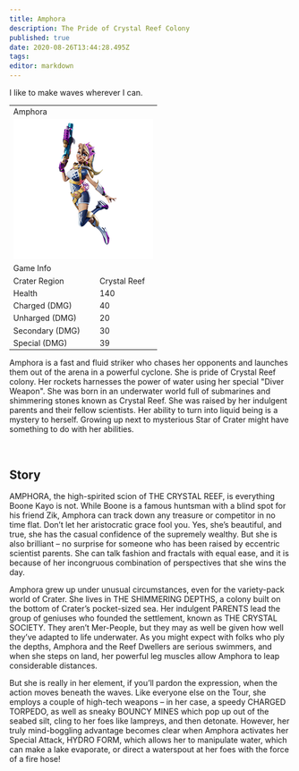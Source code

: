 ```yaml
---
title: Amphora
description: The Pride of Crystal Reef Colony
published: true
date: 2020-08-26T13:44:28.495Z
tags: 
editor: markdown
---
```


<!-- Begin Character Quote -->
<div class="title-quote">
  I like to make waves wherever I can.
</div>
<!-- End Character Quote -->

<!-- Begin Character Info Card -->
<div>
  <table class="infobox character">
    <tbody>
      <tr>
        <td class="group charname" colspan="2">Amphora</td>
      </tr>
      <tr class="charimg">
        <td colspan="2">
          <!-- href link to full size image of the character -->
          <!-- link format /characters/name/name_full_model.png -->
          <!-- They are already uploaded to the server -->
          <a class="spotlight" href="/characters/amphora/amphora_full_model.png">
            <!-- Always use 250x250 thumbnail for img src -->
            <!-- src format /characters/name/name_full_model-thumb.png -->
            <img src="/characters/amphora/amphora_full_model-thumb.png">
          </a>
        </td>
      </tr>
      <tr>
        <td class="group" colspan="2">Game Info</td>
      </tr>
      <tr class="charbody">
        <td class="charkey">Crater Region</td>
        <td class="charvalue">Crystal Reef</td></tr>
      <tr class="charbody">
        <td class="charkey">Health</td>
        <td class="charvalue">140</td>
      </tr>
      <tr class="charbody">
        <td class="charkey">Charged (DMG)</td>
        <td class="charvalue">40</td>
      </tr>
      <tr class="charbody">
        <td class="charkey">Unharged (DMG)</td>
        <td class="charvalue">20</td>
      </tr>
      <tr class="charbody">
        <td class="charkey">Secondary (DMG)</td>
        <td class="charvalue">30</td>
      </tr>
      <tr class="charbody">
        <td class="charkey">Special (DMG)</td>
        <td class="charvalue">39</td>
      </tr>
    </tbody>
  </table>
</div>
<!-- End of Character Info box -->

<!-- Begin Character Intro -->
<div>
  <p>Amphora is a fast and fluid striker who chases her opponents and launches them out of the arena in a powerful cyclone. She is pride of Crystal Reef colony. Her rockets harnesses the power of water using her special "Diver Weapon". She was born in an underwater world full of submarines and shimmering stones known as Crystal Reef. She was raised by her indulgent parents and their fellow scientists. Her ability to turn into liquid being is a mystery to herself. Growing up next to mysterious Star of Crater might have something to do with her abilities.</p>
</div>
<!-- End Character Intro -->

<br>

<!-- Begin Character Story -->
<div>
  <h2>Story</h2>
    <p>AMPHORA, the high-spirited scion of THE CRYSTAL REEF, is everything Boone Kayo is not. While Boone is a famous huntsman with a blind spot for his friend Zik, Amphora can track down any treasure or competitor in no time flat. Don’t let her aristocratic grace fool you. Yes, she’s beautiful, and true, she has the casual confidence of the supremely wealthy. But she is also brilliant – no surprise for someone who has been raised by eccentric scientist parents. She can talk fashion and fractals with equal ease, and it is because of her incongruous combination of perspectives that she wins the day.</p>
  <p>Amphora grew up under unusual circumstances, even for the variety-pack world of Crater. She lives in THE SHIMMERING DEPTHS, a colony built on the bottom of Crater’s pocket-sized sea. Her indulgent PARENTS lead the group of geniuses who founded the settlement, known as THE CRYSTAL SOCIETY. They aren’t Mer-People, but they may as well be given how well they’ve adapted to life underwater. As you might expect with folks who ply the depths, Amphora and the Reef Dwellers are serious swimmers, and when she steps on land, her powerful leg muscles allow Amphora to leap considerable distances.</p>
 <p>But she is really in her element, if you’ll pardon the expression, when the action moves beneath the waves. Like everyone else on the Tour, she employs a couple of high-tech weapons – in her case, a speedy CHARGED TORPEDO, as well as sneaky BOUNCY MINES which pop up out of the seabed silt, cling to her foes like lampreys, and then detonate. However, her truly mind-boggling advantage becomes clear when Amphora activates her Special Attack, HYDRO FORM, which allows her to manipulate water, which can make a lake evaporate, or direct a waterspout at her foes with the force of a fire hose!</p>
</div>
<!-- End Character Story -->

<br>

<!-- Begin Gallery -->
<!-- DO NOT TOUCH THE GALLERY, CONTACT SlackingVeteren IF YOU NEED TO CHANGE ANYTHING -->

<!--
<div>
  <h2>Gallery</h2>
  <br>
  <br>
  <div class="carousel slide" id="carouselIndicators" data-ride="carousel" data-interval="0">
    <ol class="carousel-indicators">
      <li class="carousel-indicators-list active" data-target="#carouselIndicators" data-slide-to="0"></li>
      <li class="carousel-indicators-list" data-target="#carouselIndicators" data-slide-to="1"></li>
      <li class="carousel-indicators-list" data-target="#carouselIndicators" data-slide-to="2"></li>
    </ol>
    <div class="carousel-inner">
      <div class="spotlight-group">
        <a class="spotlight carousel-item active" href="/characters/boone/boone_and_granpappy.png">
          <img src="/characters/boone/boone_and_granpappy-thumb.png" height="282px">
          <div class="carousel-caption">
            Boone with Ol' Granpappy
          </div>
        </a>
        <a class="spotlight carousel-item" href="/characters/boone/boone_and_zik.png">
          <img src="/characters/boone/boone_and_zik-thumb.png">
          <div class="carousel-caption">
            Boone and Zik
          </div>
        </a>
        <a class="spotlight carousel-item" href="/characters/boone/boone-outside-outpost.png">
          <img src="/characters/boone/boone-outside-outpost-w500.png">
          <div class="carousel-caption">
            Boone infront of his outpost
          </div>
        </a>
      </div>
    </div>
    <a class="carousel-control-prev" data-target="#carouselIndicators" role="button" data-slide="prev">
      <span class="carousel-control-prev-icon" aria-hidden="true"></span><span class="sr-only">Previous</span>
    </a>
    <a class="carousel-control-next" data-target="#carouselIndicators"
        role="button" data-slide="next">
      <span class="carousel-control-next-icon" aria-hidden="true"></span><span class="sr-only">Next</span>
    </a>
  </div>
</div>
-->
<!-- End Gallary -->